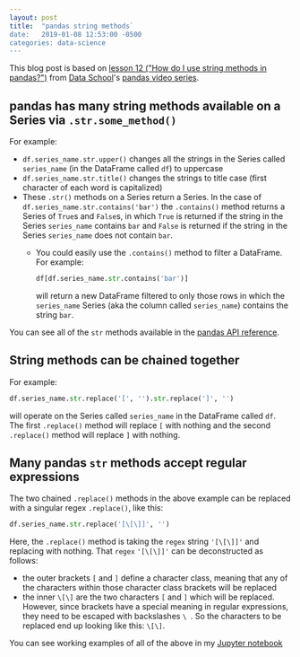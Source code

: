 ```yaml
---
layout: post
title:  "pandas string methods`
date:   2019-01-08 12:53:00 -0500
categories: data-science
---
```

This blog post is based on [lesson 12 ("How do I use string methods in 
pandas?")](https://www.youtube.com/watch?v=bofaC0IckHo&list=PL5-da3qGB5ICCsgW1MxlZ0Hq8LL5U3u9y&index=12) 
from [Data School](https://www.dataschool.io/)'s 
[pandas video series](https://www.dataschool.io/easier-data-analysis-with-pandas/).

## pandas has many string methods available on a Series via `.str.some_method()`
For example:
- `df.series_name.str.upper()` changes all the strings in the Series called 
`series_name` (in the DataFrame called `df`) to uppercase
- `df.series_name.str.title()` changes the strings to title case (first 
character of each word is capitalized)
- These `.str()` methods on a Series return a Series. In the case of 
`df.series_name.str.contains('bar')` the `.contains()` method returns a 
Series of `True`s and `False`s, in which `True` is returned if the string in
the Series `series_name` contains `bar` and `False` is returned if the string 
in the Series `series_name` does not contain `bar`.
  - You could easily use the `.contains()` method to filter a DataFrame. For
   example:
  
     ```python
     df[df.series_name.str.contains('bar')]
     ```
    will return a new DataFrame filtered to only those rows in which the 
    `series_name` Series (aka the column called `series_name`) contains the 
    string `bar`.

You can see all of the `str` methods available in the 
[pandas API reference](https://pandas.pydata.org/pandas-docs/stable/api.html#string-handling).

## String methods can be chained together
For example:

```python
df.series_name.str.replace('[', '').str.replace(']', '')
```

will operate on the Series called `series_name` in the DataFrame called `df`.
The first `.replace()` method will replace `[` with nothing and the second
`.replace()` method will replace `]` with nothing.

## Many pandas `str` methods accept regular expressions
The two chained `.replace()` methods in the above example can be replaced 
with a singular regex `.replace()`, like this:

```python
df.series_name.str.replace('[\[\]]', '')
```

Here, the `.replace()` method is taking the `regex` string `'[\[\]]'` and 
replacing with nothing. That `regex` `'[\[\]]'` can be deconstructed as 
follows:

- the outer brackets `[` and `]` define a character class, meaning that any 
of the characters within those character class brackets will be replaced
- the inner `\[\]` are the two characters `[` and `]` which will be 
replaced. However, since brackets have a special meaning in regular 
expressions, they need to be escaped with backslashes `\ `. So the 
characters to be replaced end up looking like this: `\[\]`.

You can see working examples of all of the above in my 
[Jupyter notebook](https://github.com/sethschori/jupyter/blob/master/12_string_methods_in_pandas.ipynb)
